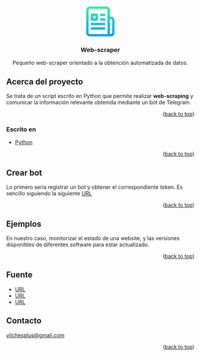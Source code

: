 <div id="top"></div>
<!--
*** Thanks for checking out the Best-README-Template. If you have a suggestion
*** that would make this better, please fork the repo and create a pull request
*** or simply open an issue with the tag "enhancement".
*** Don't forget to give the project a star!
*** Thanks again! Now go create something AMAZING! :D
-->



<!-- PROJECT SHIELDS -->
<!--
*** I'm using markdown "reference style" links for readability.
*** Reference links are enclosed in brackets [ ] instead of parentheses ( ).
*** See the bottom of this document for the declaration of the reference variables
*** for contributors-url, forks-url, etc. This is an optional, concise syntax you may use.
*** https://www.markdownguide.org/basic-syntax/#reference-style-links
-->




<!-- PROJECT LOGO -->
<br />
<div align="center">
  <a href="https://github.com/vilchesplus/powershell_in_powerbi">
    <img src="logo.png" alt="Logo" width="80" height="80">
  </a>

  <h3 align="center">Web-scraper</h3>

  <p align="center">
    Pequeño web-scraper orientado a la obtención automatizada de datos.
    
  </p>
</div>


<!-- Acerca del proyecto -->
## Acerca del proyecto

Se trata de un script escrito en Python que permite realizar **web-scraping** y comunicar la información relevante obtenida mediante un bot de Telegram.


<p align="right">(<a href="#top">back to top</a>)</p>



### Escrito en

* [Python](https://www.python.org/downloads/)

<p align="right">(<a href="#top">back to top</a>)</p>



<!--  -->
## Crear bot

Lo primero sería registrar un bot y obtener el correspondiente token. Es sencillo siguiendo la siguiente [URL](https://telegram.org/faq#bot)


<p align="right">(<a href="#top">back to top</a>)</p>



<!-- Ejemplos -->
## Ejemplos

En nuestro caso, monitorizar el estado de una website, y las versiones disponibles de diferentes software para estar actualizado.

<p align="right">(<a href="#top">back to top</a>)</p>





<!-- FUENTE -->
## Fuente
* [URL](https://www.codementor.io/@gergelykovcs/scrape-the-web-with-python-and-get-updates-on-telegram-rv83fbgie)
* [URL](https://www.codementor.io/@gergelykovcs/how-and-why-i-built-a-simple-web-scrapig-script-to-notify-us-about-our-favourite-food-fcrhuhn45)
* [URL](https://serrodcal.medium.com/un-vistazo-pr%C3%A1ctico-a-kubernetes-c4630a1b0df)

<!-- CONTACTO -->
## Contacto

vilchesplus@gmail.com


<p align="right">(<a href="#top">back to top</a>)</p>





